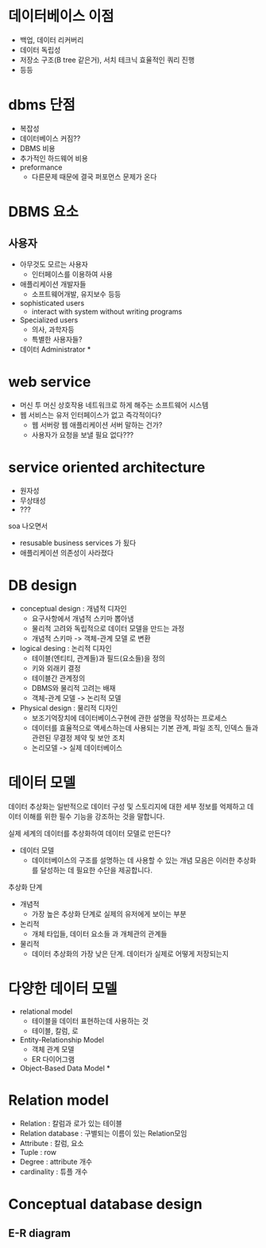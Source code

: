 # 데이터베이스 이점
* 백업, 데이터 리커버리
* 데이터 독립성
* 저장소 구조(B tree 같은거), 서치 테크닉 효율적인 쿼리 진행
* 등등

# dbms 단점
* 복잡성
* 데이터베이스 커짐??
* DBMS 비용
* 추가적인 하드웨어 비용
* preformance
    * 다른문제 때문에 결국 퍼포먼스 문제가 온다

# DBMS 요소
## 사용자
* 아무것도 모르는 사용자
    * 인터페이스를 이용하여 사용
* 애플리케이션 개발자들
    * 소프트웨어개발, 유지보수 등등
* sophisticated users 
    * interact with system without writing programs
* Specialized users
    * 의사, 과학자등 
    * 특별한 사용자들?
* 데이터 Administrator 
    * 

# web service
* 머신 투 머신 상호작용 네트워크로 하게 해주는 소프트웨어 시스템
* 웹 서비스는 유저 인터페이스가 없고 즉각적이다?
    * 웹 서버랑 웹 애플리케이션 서버 말하는 건가?
    * 사용자가 요청을 보낼 필요 없다???

# service oriented architecture
* 원자성
* 무상태성
* ???

soa 나오면서
* resusable business services 가 됬다
* 애플리케이션 의존성이 사라졌다


# DB design
* conceptual design : 개념적 디자인
    * 요구사항에서 개념적 스키마 뽑아냄
    * 물리적 고려와 독립적으로 데이터 모델을 만드는 과정
    * 개념적 스키마 -> 객체-관계 모델 로 변환
* logical desing : 논리적 디자인
    * 테이블(엔티티, 관계들)과 필드(요소들)을 정의
    * 키와 외래키 결정
    * 테이블간 관계정의 
    * DBMS와 물리적 고려는 배재
    * 객체-관계 모델 -> 논리적 모델
* Physical design : 물리적 디자인
    * 보조기억장치에 데이터베이스구현에 관한 설명을 작성하는 프로세스
    * 데이터를 효율적으로 액세스하는데 사용되는 기본 관계, 파일 조직, 인덱스 들과 관련된 무결정 제약 및 보안 조치
    * 논리모델 -> 실제 데이터베이스

# 데이터 모델
데이터 추상화는 일반적으로 데이터 구성 및 스토리지에 대한 세부 정보를 억제하고 데이터 이해를 위한 필수 기능을 강조하는 것을 말합니다. 

실제 세계의 데이터를 추상화하여 데이터 모델로 만든다?

* 데이터 모델
    * 데이터베이스의 구조를 설명하는 데 사용할 수 있는 개념 모음은 이러한 추상화를 달성하는 데 필요한 수단을 제공합니다.

추상화 단계
* 개념적
    * 가장 높은 추상화 단계로 실제의 유저에게 보이는 부분
* 논리적
    * 개체 타입들, 데이터 요소들 과 개체관의 관계들 
* 물리적
    * 데이터 추상화의 가장 낮은 단계. 데이터가 실제로 어떻게 저장되는지

# 다양한 데이터 모델
* relational model 
    * 테이블을 데이터 표현하는데 사용하는 것
    * 테이블, 칼럼, 로
* Entity-Relationship Model
    * 객체 관계 모델
    * ER 다이어그램
* Object-Based Data Model
    * 

# Relation model
* Relation : 칼럼과 로가 있는 테이블
* Relation database : 구별되는 이름이 있는 Relation모임
* Attribute : 칼럼, 요소
* Tuple : row
* Degree : attribute 개수
* cardinality : 튜플 개수

# Conceptual database design
## 

## E-R diagram

